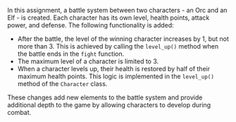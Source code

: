 In this assignment, a battle system between two characters - an Orc and an Elf - is created. Each character has its own level, health points, attack power, and defense.
The following functionality is added:
- After the battle, the level of the winning character increases by 1, but not more than 3. This is achieved by calling the `level_up()` method when the battle ends in the `fight` function.
- The maximum level of a character is limited to 3.
- When a character levels up, their health is restored by half of their maximum health points. This logic is implemented in the `level_up()` method of the `Character` class.

These changes add new elements to the battle system and provide additional depth to the game by allowing characters to develop during combat.
